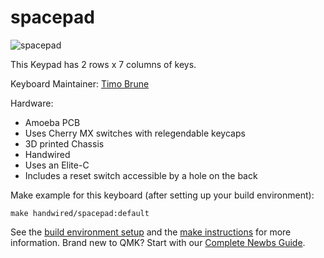 # spacepad

![spacepad](http://.jpg)

This Keypad has 2 rows x 7 columns of keys.

Keyboard Maintainer: [Timo Brune](https://github.com/tbrune76)  

Hardware:
  * Amoeba PCB
  * Uses Cherry MX switches with relegendable keycaps
  * 3D printed Chassis
  * Handwired
  * Uses an Elite-C
  * Includes a reset switch accessible by a hole on the back

Make example for this keyboard (after setting up your build environment):

    make handwired/spacepad:default

See the [build environment setup](https://docs.qmk.fm/#/getting_started_build_tools) and the [make instructions](https://docs.qmk.fm/#/getting_started_make_guide) for more information. Brand new to QMK? Start with our [Complete Newbs Guide](https://docs.qmk.fm/#/newbs).
